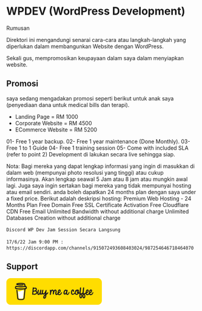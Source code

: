 # WPDEV (WordPress Development) 

Rumusan

Direktori ini mengandungi senarai cara-cara atau langkah-langkah yang diperlukan dalam membangunkan Website dengan WordPress. 

Sekali gus, mempromosikan keupayaan dalam saya dalam menyiapkan website.

## Promosi

saya sedang mengadakan promosi seperti berikut untuk anak saya (penyediaan dana untuk medical bills dan terapi).
- Landing Page = RM 1000
- Corporate Website = RM 4500
- ECommerce Website = RM 5200 

01- Free 1 year backup.
02- Free 1 year maintenance (Done Monthly).
03- Free 1 to 1  Guide 
04- Free 1 training session
05- Come with included SLA (refer to point 2)
Development di lakukan secara live sehingga siap.

Nota: 
Bagi mereka yang dapat lengkap informasi yang ingin di masukkan di dalam web (mempunyai photo resolusi yang tinggi) atau cukup informasinya. Akan lengkap seawal 5 Jam atau 8 jam atau mungkin awal lagi.
Juga saya ingin sertakan bagi mereka yang tidak mempunyai hosting atau email sendiri.
anda boleh dapatkan 24 months plan dengan saya under a fixed price.
Berikut adalah deskripsi hosting:
Premium Web Hosting - 24 Months Plan 
Free Domain 
Free SSL Certificate Activation
Free Cloudflare CDN
Free Email
Unlimited Bandwidth without additional charge
Unlimited Databases Creation without additional charge

```
Discord WP Dev Jam Session Secara Langsung

17/6/22 Jam 9:00 PM : https://discordapp.com/channels/915072493608403024/987254646718464070

```

## Support
<a href="https://buymeacoffee.com/jojaafar">
  <img style="width: 50%; height: 50%;" src="./Najoe/assets/img/bmc-button.png"> 
</a>
